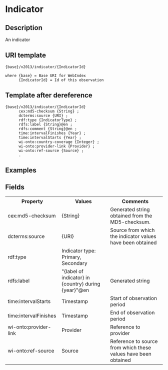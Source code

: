 # Indicator

## Description

An indicator

## URI template

```
{base}/v2013/indicator/{IndicatorId}

where {base} = Base URI for WebIndex
      {IndicatorId} = Id of this observation
```

## Template after dereference

```template
{base}/v2013/indicator/{IndicatorId}
      cex:md5-checksum {String} ;
      dcterms:source {URI} ;
      rdf:type {IndicatorType} ;
      rdfs:label {String}@en ;      
      rdfs:comment {String}@en ;
      time:intervalFinishes {Year} ;
      time:intervalStarts {Year} ;
      wi-onto:country-coverage {Integer} ;
      wi-onto:provider-link {Provider} ;
      wi-onto:ref-source {Source} ;
	  .
```

## Examples

## Fields

<table>
<tr>
<th>Property</th>
<th>Values</th>
<th>Comments</th>
</tr>

<tr>
<td>
cex:md5-checksum
</td>
<td>
{String}
</td>
<td>
Generated string obtained from the MD5-checksum.
</td>
</tr>

<tr>
<td>
dcterms:source
</td>
<td>
{URI}
</td>
<td>
Source from which the indicator values have been obtained
</td>
</tr>

<tr>
<td>
rdf:type
</td>
<td>
Indicator type: Primary, Secondary
</td>
</tr>

<tr>
<td>
rdfs:label
</td>
<td>
"{label of indicator} in {country} during {year}"@en
</td>
<td>
Generated string
</td>
</tr>

<tr>
<td>
time:intervalStarts
</td>
<td>
Timestamp
</td>
<td>
Start of observation period 
</td>
</tr>

<tr>
<td>
time:intervalFinishes
</td>
<td>
Timestamp
</td>
<td>
End of observation period 
</td>
</tr>

<tr>
<td>
wi-onto:provider-link
</td>
<td>
Provider
</td>
<td>
Reference to provider
</td>
</tr>


<tr>
<td>
wi-onto:ref-source
</td>
<td>
Source
</td>
<td>
Reference to source from which these values have been obtained
</td>
</tr>


</table>